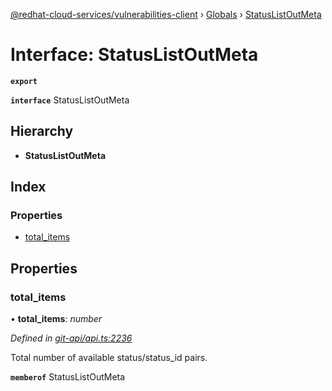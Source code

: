 [@redhat-cloud-services/vulnerabilities-client](../README.md) › [Globals](../globals.md) › [StatusListOutMeta](statuslistoutmeta.md)

# Interface: StatusListOutMeta

**`export`** 

**`interface`** StatusListOutMeta

## Hierarchy

* **StatusListOutMeta**

## Index

### Properties

* [total_items](statuslistoutmeta.md#total_items)

## Properties

###  total_items

• **total_items**: *number*

*Defined in [git-api/api.ts:2236](https://github.com/RedHatInsights/javascript-clients/blob/master/packages/vulnerabilities/git-api/api.ts#L2236)*

Total number of available status/status_id pairs.

**`memberof`** StatusListOutMeta
